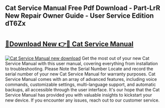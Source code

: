 ## Cat Service Manual Free Pdf Download - Part-LrR New Repair Owner Guide - User Service Edition dT6Zx

# <h2><a href="http://bc14475.oget.top/?id=Cat+Service+Manual">🔗Download New 👉🔴 Cat Service Manual</a></h2>

[![Cat Service Manual new download](https://i.imgur.com/5g1atiW.png)](http://bc14475.oget.top/?id=Cat+Service+Manual)
Get the most out of your new Cat Service Manual with this user manual, covering everything from installation to troubleshooting. Please Note the Serial Number Locate and record the serial number of your new Cat Service Manual for warranty purposes. Cat Service Manual comes with an array of advanced features, including voice commands, customizable settings, multi-language support, and automatic backups, all accessible through the user interface. It's our hope that the Cat Service Manual has provided you with valuable insights to kickstart your new device. If you encounter any issues, reach out to our customer service.
